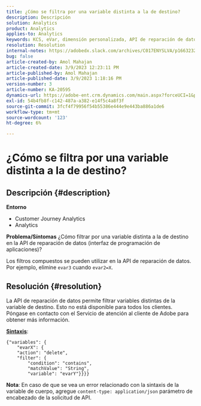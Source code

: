 ```yaml
---
title: ¿Cómo se filtra por una variable distinta a la de destino?
description: Descripción
solution: Analytics
product: Analytics
applies-to: Analytics
keywords: KCS, eVar, dimensión personalizada, API de reparación de datos, filtro
resolution: Resolution
internal-notes: https://adobedx.slack.com/archives/C017ENYSLVA/p1663232879048209
bug: false
article-created-by: Amol Mahajan
article-created-date: 3/9/2023 12:23:11 PM
article-published-by: Amol Mahajan
article-published-date: 3/9/2023 1:18:16 PM
version-number: 3
article-number: KA-20595
dynamics-url: https://adobe-ent.crm.dynamics.com/main.aspx?forceUCI=1&pagetype=entityrecord&etn=knowledgearticle&id=fc6af221-75be-ed11-83ff-6045bd006704
exl-id: 54b4fb8f-c142-487a-a382-e14f5c4a8f3f
source-git-commit: 3fcf4f79956f54b55386e444e9e443ba886a1de6
workflow-type: tm+mt
source-wordcount: '123'
ht-degree: 6%

---
```


# ¿Cómo se filtra por una variable distinta a la de destino?

## Descripción {#description}

<b>Entorno</b>
- Customer Journey Analytics
- Analytics



<b>Problema/Síntomas</b>
¿Cómo filtrar por una variable distinta a la de destino en la API de reparación de datos (interfaz de programación de aplicaciones)?

Los filtros compuestos se pueden utilizar en la API de reparación de datos. Por ejemplo, elimine `evar3` cuando `evar2=X`.


## Resolución {#resolution}

La API de reparación de datos permite filtrar variables distintas de la variable de destino. Esto no está disponible para todos los clientes. Póngase en contacto con el Servicio de atención al cliente de Adobe para obtener más información.<br>


<u><b>Sintaxis</b></u>:




```
{"variables": {
    "evarX": {
    "action": "delete",
    "filter": {
        "condition": "contains",
        "matchValue": "String",
        "variable": "evarY"}}}}
```






<b>Nota</b>: En caso de que se vea un error relacionado con la sintaxis de la variable de cuerpo, agregue `content-type: application/json` parámetro de encabezado de la solicitud de API.

